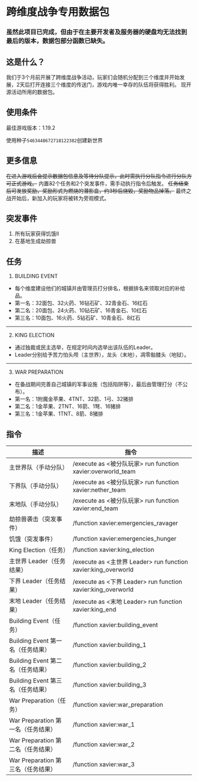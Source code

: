 # 跨维度战争专用数据包
### 虽然此项目已完成，但由于在主要开发者及服务器的硬盘均无法找到最后的版本，数据包部分函数已缺失。
## 这是什么？
我们于3个月前开展了跨维度战争活动，玩家们会随机分配到三个维度并开始发展，2天后打开连接三个维度的传送门，游戏内唯一幸存的队伍将获得胜利。
现开源活动所用的数据包。
## 使用条件
最佳游戏版本：1.19.2

使用种子`5463448672718122382`创建新世界
## 更多信息
~~在进入游戏后会提示数据包信息及等待分队提示，此时需执行分队指令进行分队方可正式游戏。~~
内置~~3~~2个任务和2个突发事件，需手动执行指令后触发。
~~任务结束后可发放奖励，奖励形式为燃烧的潜影盒，约3秒后烧毁，奖励物品掉落。~~
最终之战开始后，新加入的玩家将被转为旁观模式。
## 突发事件
1. 所有玩家获得饥饿II
2. 在基地生成劫掠兽
## 任务
1. BUILDING EVENT
* 每个维度建设他们的城镇并由管理员打分排名，根据排名来领取对应的补给品。
* 第一名：32面包、32火药、16钻石矿、32青金石、16红石
* 第二名：20面包、24火药、10钻石矿、16青金石、10红石
* 第三名：10面包、16火药、5钻石矿、10青金石、8红石
---
2. KING ELECTION
* 通过独裁或民主选举，在规定时间内选举出该队伍的Leader。
* Leader分别给予苦力怕头颅（主世界），龙头（末地），凋零骷髅头（地狱）。
---
3. WAR PREPARATION
* 在备战期间完善自己城镇的军事设施（包括陷阱等），最后由管理打分（不公布）。
* 第一名：1附魔金苹果、4TNT、32箭、1弓、32猪排
* 第二名：1金苹果、2TNT、16箭、1弩、16猪排
* 第三名：1金苹果、1TNT、8箭、8猪排
## 指令
|描述|指令|
|-|-|
|主世界队（手动分队）|/execute as <被分队玩家> run function xavier:overworld_team|
|下界队（手动分队）|/execute as <被分队玩家> run function xavier:nether_team|
|末地队（手动分队）|/execute as <被分队玩家> run function xavier:end_team|
|劫掠兽袭击（突发事件）|/function xavier:emergencies_ravager|
|饥饿（突发事件）|/function xavier:emergencies_hunger|
|King Election（任务）|/function xavier:king_election|
|主世界 Leader（任务结果）|/execute as <主世界 Leader> run function xavier:king_overworld|
|下界 Leader（任务结果）|/execute as <下界 Leader> run function xavier:king_overworld|
|末地 Leader（任务结果）|/execute as <末地 Leader> run function xavier:king_end|
|Building Event（任务）|/function xavier:building_event|
|Building Event 第一名（任务结果）|/function xavier:building_1|
|Building Event 第二名（任务结果）|/function xavier:building_2|
|Building Event 第三名（任务结果）|/function xavier:building_3|
|War Preparation（任务）|/function xavier:war_preparation|
|War Preparation 第一名（任务结果）|/function xavier:war_1|
|War Preparation 第二名（任务结果）|/function xavier:war_2|
|War Preparation 第三名（任务结果）|/function xavier:war_3|